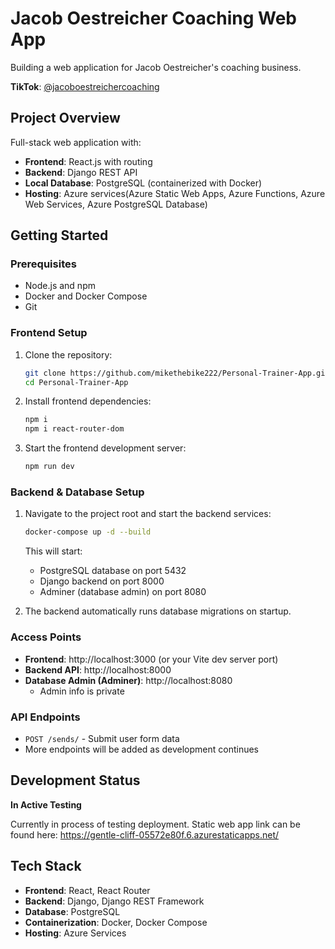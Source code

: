# Jacob Oestreicher Coaching Web App

Building a web application for Jacob Oestreicher's coaching business.

**TikTok**: [@jacoboestreichercoaching](https://www.tiktok.com/@jacoboestreichercoaching)

## Project Overview

Full-stack web application with:
- **Frontend**: React.js with routing
- **Backend**: Django REST API
- **Local Database**: PostgreSQL (containerized with Docker)
- **Hosting**: Azure services(Azure Static Web Apps, Azure Functions, Azure Web Services, Azure PostgreSQL Database)

## Getting Started

### Prerequisites
- Node.js and npm
- Docker and Docker Compose
- Git

### Frontend Setup
1. Clone the repository:
   ```bash
   git clone https://github.com/mikethebike222/Personal-Trainer-App.git
   cd Personal-Trainer-App
   ```

2. Install frontend dependencies:
   ```bash
   npm i
   npm i react-router-dom
   ```

3. Start the frontend development server:
   ```bash
   npm run dev
   ```

### Backend & Database Setup
1. Navigate to the project root and start the backend services:
   ```bash
   docker-compose up -d --build
   ```

   This will start:
   - PostgreSQL database on port 5432
   - Django backend on port 8000
   - Adminer (database admin) on port 8080

2. The backend automatically runs database migrations on startup.

### Access Points
- **Frontend**: http://localhost:3000 (or your Vite dev server port)
- **Backend API**: http://localhost:8000
- **Database Admin (Adminer)**: http://localhost:8080
  - Admin info is private

### API Endpoints
- `POST /sends/` - Submit user form data
- More endpoints will be added as development continues

## Development Status
**In Active Testing**

Currently in process of testing deployment. 
Static web app link can be found here: https://gentle-cliff-05572e80f.6.azurestaticapps.net/

## Tech Stack
- **Frontend**: React, React Router
- **Backend**: Django, Django REST Framework
- **Database**: PostgreSQL
- **Containerization**: Docker, Docker Compose
- **Hosting**: Azure Services
